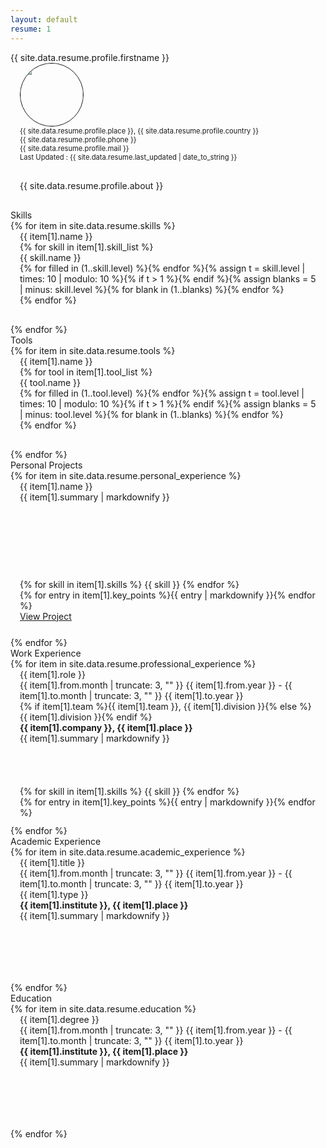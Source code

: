 ```yaml
---
layout: default
resume: 1
---
```


<div class="container">
    <div class="row">
        <div class="col-xs-12 col-sm-12 col-md-offset-1 col-md-10 col-lg-offset-2 col-lg-8">
            <div class="page">
                <article class="page-content">
                    <div class="row">
                        <div class="col-md-12">
                            <div class="row resume-section">
                                <div class="col-sm-2 col-xs-12 resume-header">
                                    <span>{{ site.data.resume.profile.firstname }}</span>
                                </div>
                                <div class="col-sm-10 col-xs-12 text-justify">
                                    <div class="col-sm-6 col-xs-12 text-center" style="font-size: 0.8em; padding: 0px 15px 30px 15px;">
                                        <div class="col-xs-12">
                                            <img src="{{ '/assets/img/' | append: site.data.resume.profile.image | prepend: site.baseurl }}" style="width: 100px; border: 1px solid; border-radius: 50%;" />
                                        </div>
                                        <div class="col-xs-12">
                                            <i class="fa fa-globe"></i> {{ site.data.resume.profile.place }}, {{ site.data.resume.profile.country }} <i class="fa fa-globe"></i>
                                        </div>
                                        <div class="col-xs-12">
                                            <i class="fa fa-phone"></i> {{ site.data.resume.profile.phone }} <i class="fa fa-flip-horizontal fa-phone"></i>
                                        </div>
                                        <div class="col-xs-12">
                                            <i class="fa fa-envelope-o"></i> {{ site.data.resume.profile.mail }} <i class="fa fa-envelope-o"></i>
                                        </div>
                                        <div class="col-xs-12">
                                            <i class="fa fa-calendar"></i> Last Updated : {{ site.data.resume.last_updated | date_to_string }} <i class="fa fa-calendar"></i>
                                        </div>
                                    </div>
                                    <div class="col-sm-6 col-xs-12"  style="padding: 0px 15px 30px 15px;">
                                        {{ site.data.resume.profile.about }}
                                    </div>
                                </div>
                            </div>
                        </div>
                    </div>
                    <div class="row">
                        <div class="col-md-12">
                            <div class="row resume-section">
                                <div class="col-sm-2 col-xs-12 resume-header">
                                    <span>Skills</span>
                                </div>
                                <div class="col-sm-10 col-xs-12">
                                    {% for item in site.data.resume.skills %}
                                    <div class="col-sm-6 col-xs-12" style="padding: 0px 15px 30px 15px;">
                                        <div class="project-card">
                                            <div class="col-xs-12 project-title">{{ item[1].name }}</i></div>
                                            <div class="col-xs-10 col-xs-offset-1">
                                                {% for skill in item[1].skill_list %}
                                                <div class="col-xs-6">{{ skill.name }}</div>
                                                <div class="col-xs-6">
                                                    {% for filled in (1..skill.level) %}<i class="fa fa-star"></i>{% endfor %}{% assign t = skill.level | times: 10 | modulo: 10 %}{% if t > 1 %}<i class="fa fa-star-half-o"></i>{% endif %}{% assign blanks = 5 | minus: skill.level %}{% for blank in (1..blanks) %}<i class="fa fa-star-o"></i>{% endfor %}
                                                </div>
                                            {% endfor %}
                                            </div>
                                        </div>
                                    </div>
                                    {% endfor %}
                                </div>
                            </div>
                        </div>
                    </div>
                    <div class="row">
                        <div class="col-md-12">
                            <div class="row resume-section">
                                <div class="col-sm-2 col-xs-12 resume-header">
                                    <span>Tools</span>
                                </div>
                                <div class="col-sm-10 col-xs-12">
                                    {% for item in site.data.resume.tools %}
                                    <div class="col-sm-6 col-xs-12" style="padding: 0px 15px 30px 15px;">
                                        <div class="project-card">
                                            <div class="col-xs-12 project-title">{{ item[1].name }}</i></div>
                                            <div class="col-xs-10 col-xs-offset-1">
                                                {% for tool in item[1].tool_list %}
                                                <div class="col-xs-6">{{ tool.name }}</div>
                                                <div class="col-xs-6">
                                                    {% for filled in (1..tool.level) %}<i class="fa fa-star"></i>{% endfor %}{% assign t = tool.level | times: 10 | modulo: 10 %}{% if t > 1 %}<i class="fa fa-star-half-o"></i>{% endif %}{% assign blanks = 5 | minus: tool.level %}{% for blank in (1..blanks) %}<i class="fa fa-star-o"></i>{% endfor %}
                                                </div>
                                            {% endfor %}
                                            </div>
                                        </div>
                                    </div>
                                    {% endfor %}
                                </div>
                            </div>
                        </div>
                    </div>
                    <div class="row">
                        <div class="col-md-12">
                            <div class="row resume-section">
                                <div class="col-sm-2 col-xs-12 resume-header">
                                    <span>Personal Projects</span>
                                </div>
                                <div class="col-sm-10 col-xs-12">
                                    {% for item in site.data.resume.personal_experience %}
                                    <div class="col-sm-6 col-xs-12 flip-container" style="padding: 0px 15px 30px 15px;" ontouchstart="this.classList.toggle('hover');" ontouchend="this.classList.toggle('hover');">
                                        <div class="flipper" style="height: 220px;">
                                            <div class="project-card front">
                                                <div class="col-xs-12 project-title">{{ item[1].name }}</div>
                                                <div class="col-xs-12 project-descr" style="height: 140px;">{{ item[1].summary | markdownify }}</div>
                                                <div class="col-xs-12 project-tags">
                                                {% for skill in item[1].skills %}
                                                    <span class="project-tag">{{ skill }}</span>
                                                {% endfor %}
                                                </div>
                                            </div>
                                            <div class="project-card back">
                                                <div class="col-xs-12 project-key-points">
                                                    {% for entry in item[1].key_points %}{{ entry | markdownify }}{% endfor %}
                                                </div>
                                                <div class="col-xs-12 text-center">
                                                    <a href="{{ item[1].url }}" class="btn btn-primary btn-sm">View Project</a>
                                                </div>
                                            </div>
                                        </div>
                                    </div>
                                    {% endfor %}
                                </div>
                            </div>
                        </div>
                    </div>
                    <div class="row">
                        <div class="col-md-12">
                            <div class="row resume-section">
                                <div class="col-sm-2 col-xs-12 resume-header">
                                    <span>Work Experience</span>
                                </div>
                                <div class="col-sm-10 col-xs-12">
                                    {% for item in site.data.resume.professional_experience %}
                                    <div class="col-sm-6 col-xs-12 flip-container" style="padding: 0px 15px 30px 15px;" ontouchstart="this.classList.toggle('hover');" ontouchend="this.classList.toggle('hover');">
                                        <div class="flipper" style="height: 220px;">
                                            <div class="project-card front">
                                                <div class="col-xs-12 project-title">{{ item[1].role }}</div>
                                                <div class="col-xs-12 project-duration">
                                                    {{ item[1].from.month | truncate: 3, "" }} {{ item[1].from.year }} - {{ item[1].to.month | truncate: 3, "" }} {{ item[1].to.year }}
                                                </div>
                                                <div class="col-xs-12 project-infoline">
                                                    {% if item[1].team %}{{ item[1].team }}, {{ item[1].division }}{% else %}{{ item[1].division }}{% endif %}
                                                </div>
                                                <div class="col-xs-12 project-infoline"><strong>{{ item[1].company }}, {{ item[1].place }}</strong></div>
                                                <div class="col-xs-12 project-descr" style="height: 85px;">{{ item[1].summary | markdownify }}</div>
                                                <div class="col-xs-12 project-tags">
                                                {% for skill in item[1].skills %}
                                                    <span class="project-tag">{{ skill }}</span>
                                                {% endfor %}
                                                </div>
                                            </div>
                                            <div class="project-card back">
                                                <div class="col-xs-12 project-key-points">
                                                    {% for entry in item[1].key_points %}{{ entry | markdownify }}{% endfor %}
                                                </div>
                                            </div>
                                        </div>
                                    </div>
                                    {% endfor %}
                                </div>
                            </div>
                        </div>
                    </div>
                    <div class="row">
                        <div class="col-md-12">
                            <div class="row resume-section">
                                <div class="col-sm-2 col-xs-12 resume-header">
                                    <span>Academic Experience</span>
                                </div>
                                <div class="col-sm-10 col-xs-12">
                                    {% for item in site.data.resume.academic_experience %}
                                    <div class="col-sm-6 col-xs-12" style="padding: 0px 15px 30px 15px;">
                                        <div class="project-card">
                                            <div class="col-xs-12 project-title">{{ item[1].title }}</div>
                                            <div class="col-xs-12 project-duration">
                                                {{ item[1].from.month | truncate: 3, "" }} {{ item[1].from.year }} - {{ item[1].to.month | truncate: 3, "" }} {{ item[1].to.year }}
                                            </div>
                                            <div class="col-xs-12 project-infoline">{{ item[1].type }}</div>
                                            <div class="col-xs-12 project-infoline"><strong>{{ item[1].institute }}, {{ item[1].place }}</strong></div>
                                            <div class="col-xs-12 project-descr" style="height: 85px;">{{ item[1].summary | markdownify }}</div>
                                        </div>
                                    </div>
                                    {% endfor %}
                                </div>
                            </div>
                        </div>
                    </div>
                    <div class="row">
                        <div class="col-md-12">
                            <div class="row resume-section">
                                <div class="col-sm-2 col-xs-12 resume-header">
                                    <span>Education</span>
                                </div>
                                <div class="col-sm-10 col-xs-12">
                                    {% for item in site.data.resume.education %}
                                    <div class="col-sm-6 col-xs-12" style="padding: 0px 15px 30px 15px;">
                                        <div class="project-card">
                                            <div class="col-xs-12 project-title">{{ item[1].degree }}</div>
                                            <div class="col-xs-12 project-duration">
                                                {{ item[1].from.month | truncate: 3, "" }} {{ item[1].from.year }} - {{ item[1].to.month | truncate: 3, "" }} {{ item[1].to.year }}
                                            </div>
                                            <div class="col-xs-12 project-infoline"><strong>{{ item[1].institute }}, {{ item[1].place }}</strong></div>
                                            <div class="col-xs-12 project-descr" style="height: 85px;">{{ item[1].summary | markdownify }}</div>
                                        </div>
                                    </div>
                                    {% endfor %}
                                </div>
                            </div>
                        </div>
                    </div>
                </article>
            </div>
        </div>
    </div>
</div>